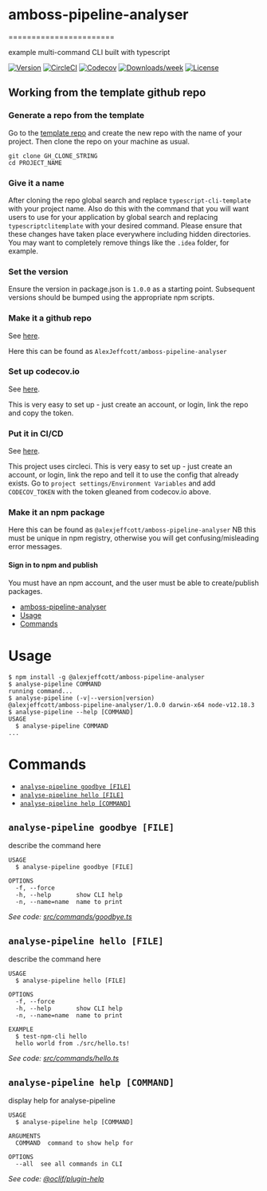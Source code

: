 # amboss-pipeline-analyser
=======================

example multi-command CLI built with typescript

[![Version](https://img.shields.io/npm/v/@oclif/example-multi-ts.svg)](https://npmjs.org/package/@alexjeffcott/amboss-pipeline-analyser)
[![CircleCI](https://circleci.com/gh/AlexJeffcott/amboss-pipeline-analyser/tree/master.svg?style=shield)](https://circleci.com/gh/AlexJeffcott/amboss-pipeline-analyser/tree/master)
[![Codecov](https://codecov.io/gh/alexjeffcott/amboss-pipeline-analyser/branch/master/graph/badge.svg)](https://codecov.io/gh/alexjeffcott/amboss-pipeline-analyser)
[![Downloads/week](https://img.shields.io/npm/dw/@alexjeffcott/amboss-pipeline-analyser.svg)](https://npmjs.org/package/@alexjeffcott/amboss-pipeline-analyser)
[![License](https://img.shields.io/npm/l/@alexjeffcott/amboss-pipeline-analyser.svg)](https://github.com/alexjeffcott/amboss-pipeline-analyser/blob/master/package.json)

## Working from the template github repo
### Generate a repo from the template
Go to the [template repo](https://github.com/AlexJeffcott/typescript-cli-template) and create the new repo with the name of your project.
Then clone the repo on your machine as usual.
```
git clone GH_CLONE_STRING
cd PROJECT_NAME
```

### Give it a name
After cloning the repo global search and replace `typescript-cli-template` with your project name.
Also do this with the command that you will want users to use for your application by global search and replacing `typescriptclitemplate` with your desired command.
Please ensure that these changes have taken place everywhere including hidden directories. You may want to completely remove things like the `.idea` folder, for example.

### Set the version
Ensure the version in package.json is `1.0.0` as a starting point. 
Subsequent versions should be bumped using the appropriate npm scripts.

### Make it a github repo
See [here](https://github.com/AlexJeffcott/amboss-pipeline-analyser).

Here this can be found as `AlexJeffcott/amboss-pipeline-analyser`

### Set up codecov.io
See [here](https://codecov.io/gh/AlexJeffcott/amboss-pipeline-analyser).

This is very easy to set up - just create an account, or login, link the repo and copy the token.

### Put it in CI/CD
See [here](https://app.circleci.com/pipelines/github/AlexJeffcott/amboss-pipeline-analyser).

This project uses circleci. This is very easy to set up - just create an account, or login, link the repo and tell it to use the config that already exists.
Go to `project settings/Environment Variables` and add `CODECOV_TOKEN` with the token gleaned from codecov.io above.

### Make it an npm package
Here this can be found as `@alexjeffcott/amboss-pipeline-analyser`
NB this must be unique in npm registry, otherwise you will get confusing/misleading error messages.

#### Sign in to npm and publish
You must have an npm account, and the user must be able to create/publish packages.

<!-- toc -->
* [amboss-pipeline-analyser](#amboss-pipeline-analyser)
* [Usage](#usage)
* [Commands](#commands)
<!-- tocstop -->
# Usage
<!-- usage -->
```sh-session
$ npm install -g @alexjeffcott/amboss-pipeline-analyser
$ analyse-pipeline COMMAND
running command...
$ analyse-pipeline (-v|--version|version)
@alexjeffcott/amboss-pipeline-analyser/1.0.0 darwin-x64 node-v12.18.3
$ analyse-pipeline --help [COMMAND]
USAGE
  $ analyse-pipeline COMMAND
...
```
<!-- usagestop -->
# Commands
<!-- commands -->
* [`analyse-pipeline goodbye [FILE]`](#analyse-pipeline-goodbye-file)
* [`analyse-pipeline hello [FILE]`](#analyse-pipeline-hello-file)
* [`analyse-pipeline help [COMMAND]`](#analyse-pipeline-help-command)

## `analyse-pipeline goodbye [FILE]`

describe the command here

```
USAGE
  $ analyse-pipeline goodbye [FILE]

OPTIONS
  -f, --force
  -h, --help       show CLI help
  -n, --name=name  name to print
```

_See code: [src/commands/goodbye.ts](https://github.com/AlexJeffcott/amboss-pipeline-analyser/blob/v1.0.0/src/commands/goodbye.ts)_

## `analyse-pipeline hello [FILE]`

describe the command here

```
USAGE
  $ analyse-pipeline hello [FILE]

OPTIONS
  -f, --force
  -h, --help       show CLI help
  -n, --name=name  name to print

EXAMPLE
  $ test-npm-cli hello
  hello world from ./src/hello.ts!
```

_See code: [src/commands/hello.ts](https://github.com/AlexJeffcott/amboss-pipeline-analyser/blob/v1.0.0/src/commands/hello.ts)_

## `analyse-pipeline help [COMMAND]`

display help for analyse-pipeline

```
USAGE
  $ analyse-pipeline help [COMMAND]

ARGUMENTS
  COMMAND  command to show help for

OPTIONS
  --all  see all commands in CLI
```

_See code: [@oclif/plugin-help](https://github.com/oclif/plugin-help/blob/v3.2.0/src/commands/help.ts)_
<!-- commandsstop -->
